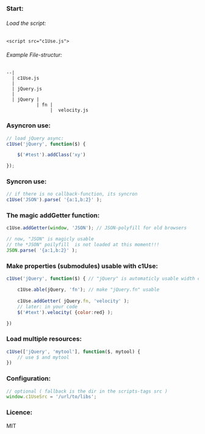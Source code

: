 ### Start:

###### Load the script:
    <script src="c1Use.js">

###### Example File-structur:
    --|
      | c1Use.js
      |
      | jQuery.js
      |
      | jQuery | 
               | fn | 
                    |  velocity.js

### Asyncron use:
```javascript
// load jQuery async:
c1Use('jQuery', function($) {

    $('#test').addClass('xy')

});
```

### Syncron use:
```javascript
// if there is no callback-function, its syncron
c1Use('JSON').parse( '{a:1,b:2}' );
```

### The magic addGetter function:
```javascript
c1Use.addGetter(window, 'JSON'); // JSON-polyfill for old browsers

// now, "JSON" is magicly usable
// the *JSON" poilyfill  is not loaded at this moment!!!
JSON.parse( '{a:1,b:2}' ); 
```

### Make properties (submodules) usable with c1Use:
```javascript
c1Use('jQuery', function($) { // "jQuery" is automaticly usable width c1Use because loaded with c1Use.

    c1Use.able(jQuery, 'fn'); // make "jQuery.fn" usable
    
    c1Use.addGetter( jQuery.fn, 'velocity' );
    // later: in your code
    $('#text').velocity( {color:red} );

})
```

### Load multiple resources:
```javascript
c1Use(['jQuery', 'mytool'], function($, mytool) {
    // use $ and mytool
})
```

### Configuration:
```javascript
// optional ( fallback is the dir in the scripts-tags src )
window.c1UseSrc = '/url/to/libs';
```

### Licence:
MIT


